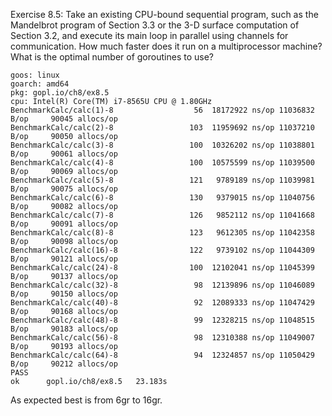 
Exercise 8.5: Take an existing CPU-bound sequential program, such as the
Mandelbrot program of Section 3.3 or the 3-D surface computation of
Section 3.2, and execute its main loop in parallel using channels for
communication. How much faster does it run on a multiprocessor machine? What
is the optimal number of goroutines to use?


```
goos: linux
goarch: amd64
pkg: gopl.io/ch8/ex8.5
cpu: Intel(R) Core(TM) i7-8565U CPU @ 1.80GHz
BenchmarkCalc/calc(1)-8         	     56	 18172922 ns/op	11036832 B/op	  90045 allocs/op
BenchmarkCalc/calc(2)-8         	    103	 11959692 ns/op	11037210 B/op	  90050 allocs/op
BenchmarkCalc/calc(3)-8         	    100	 10326202 ns/op	11038801 B/op	  90061 allocs/op
BenchmarkCalc/calc(4)-8         	    100	 10575599 ns/op	11039500 B/op	  90069 allocs/op
BenchmarkCalc/calc(5)-8         	    121	  9789189 ns/op	11039981 B/op	  90075 allocs/op
BenchmarkCalc/calc(6)-8         	    130	  9379015 ns/op	11040756 B/op	  90082 allocs/op
BenchmarkCalc/calc(7)-8         	    126	  9852112 ns/op	11041668 B/op	  90091 allocs/op
BenchmarkCalc/calc(8)-8         	    123	  9612305 ns/op	11042358 B/op	  90098 allocs/op
BenchmarkCalc/calc(16)-8        	    122	  9739102 ns/op	11044309 B/op	  90121 allocs/op
BenchmarkCalc/calc(24)-8        	    100	 12102041 ns/op	11045399 B/op	  90137 allocs/op
BenchmarkCalc/calc(32)-8        	     98	 12139896 ns/op	11046089 B/op	  90150 allocs/op
BenchmarkCalc/calc(40)-8        	     92	 12089333 ns/op	11047429 B/op	  90168 allocs/op
BenchmarkCalc/calc(48)-8        	     99	 12328215 ns/op	11048515 B/op	  90183 allocs/op
BenchmarkCalc/calc(56)-8        	     98	 12310388 ns/op	11049007 B/op	  90193 allocs/op
BenchmarkCalc/calc(64)-8        	     94	 12324857 ns/op	11050429 B/op	  90212 allocs/op
PASS
ok  	gopl.io/ch8/ex8.5	23.183s
```

As expected best is from 6gr to 16gr.
